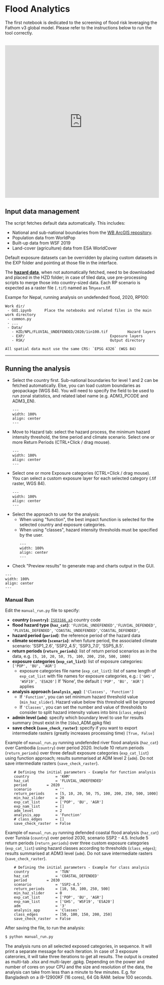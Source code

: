 # Flood Analytics

The first notebook is dedicated to the screening of flood risk leveraging the Fathom v3 global model. Please refer to the instructions below to run the tool correctly.

<div style="text-align: center; margin: 2rem 0; width: 100%;">
  <iframe 
    width="100%" 
    height="500" 
    src="https://www.youtube.com/embed/nLeMe5OphgA"
    title="Flood Risk Screening Tutorial" 
    frameborder="0" 
    allow="accelerometer; autoplay; clipboard-write; encrypted-media; gyroscope; picture-in-picture; web-share" 
    allowfullscreen>
  </iframe>
</div>

## Input data management

The script fetches default data automatically. This includes:

- National and sub-national boundaries from the [WB ArcGIS repository](https://services.arcgis.com/iQ1dY19aHwbSDYIF/ArcGIS/rest/services/World_Bank_Global_Administrative_Divisions_VIEW/FeatureServer).
- Population data from WorldPop
- Built-up data from WSF 2019
- Land-cover (agriculture) data from ESA WorldCover

Default exposure datasets can be overridden by placing custom datasets in the EXP folder and pointing at those file in the interface.

The [**hazard data**](global-hazard.md), when not automatically fetched, need to be downloaded and placed in the HZD folder; in case of tiled data, use pre-processing scripts to merge those into country-sized data. Each RP scenario is expected as a raster file (`.tif`) named as 1in`years`.tif.<br>

Exampe for Nepal, running analysis on undefended flood, 2020, RP100:

  ```
  Work dir/
   - GUI.ipynb		Place the notebooks and related files in the main work directory
   - common.py
   - ...
   - Data/
     - HZD/NPL/FLUVIAL_UNDEFENDED/2020/1in100.tif	  	  Hazard layers
     - EXP/		                                  Exposure layers
     - RSK/		                                  Output directory
  ```

  ```{caution}
  All spatial data must use the same CRS: `EPSG 4326` (WGS 84)
  ```
<hr>

## Running the analysis

- Select the country first. Sub-national boundaries for level 1 and 2 can be fetched automatically. Else, you can load custom boundaries as geopackage (WGS 84). You will need to specify the field to be used to run zonal statistics, and related label name (e.g. ADM3_PCODE and ADM3_EN).
    ```{figure} images/GUI_F3_country.png
    ---
    width: 100%
    align: center
    ---
    ```
- Move to Hazard tab: select the hazard process, the minimum hazard intensity threshold, the time period and climate scenario. Select one or more Return Periods (CTRL+Click / drag mouse).
    ```{figure} images/GUI_F3_hzd.png
    ---
    width: 100%
    align: center
    ---
    ```
- Select one or more Exposure categories (CTRL+Click / drag mouse). You can select a custom exposure layer for each selected category (.tif raster, WGS 84).
    ```{figure} images/GUI_F3_exp.png
    ---
    width: 100%
    align: center
    ---
    ```
- Select the approach to use for the analysis:
  - When using "function", the best impact function is selected for the selected country and exposure categories.
  - When using "classes", hazard intensity thresholds must be specified by the user.
    ```{figure} images/GUI_F3_vln.png
    ---
    width: 100%
    align: center
    ---
    ```
- Check "Preview results" to generate map and charts output in the GUI.

```{figure} images/GUI_F3_rsk.png
---
width: 100%
align: center
---
```

### Manual Run
Edit the `manual_run.py` file to specify:
- **country (`country`)**: [`ISO3166_a3`](https://en.wikipedia.org/wiki/ISO_3166-1_alpha-3) country code
- **flood hazard type (`haz_cat`)**: `'FLUVIAL_UNDEFENDED'`,`'FLUVIAL_DEFENDED'`, `'PLUVIAL_DEFENDED'`, `'COASTAL_UNDEFENDED'`,`'COASTAL_DEFENDED'`,
- **hazard period (`period`)**: the reference period of the hazard data
- **climate scenario (`scenario`)**: when future period, the associated climate scenario: 'SSP1_2.6', 'SSP2_4.5', 'SSP3_7.0', 'SSP5_8.5'.
- **return periods (`return_periods`)**: list of return period scenarios as in the data, e.g. `[5, 10, 20, 50, 75, 100, 200, 250, 500, 1000]`
- **exposure categories (`exp_cat_list`)**: list of exposure categories: `['POP', 'BU', 'AGR']`
  - exposure categories file name (`exp_cat_list`): list  of same length of `exp_cat_list` with file names for exposure categories, e.g.: `['GHS', 'WSF19', 'ESA20']`
    If 'None', the default `['POP', 'BU', 'AGR']` applies
- **analysis approach (`analysis_app`)**: `['Classes', 'Function']`
  - If `'Function'`, you can set minimum hazard threshold value (`min_haz_slider`). Hazard value below this threshold will be ignored
  - If `'Classes'`,  you can set the number and value of thresholds to consider to split hazard intensity values into bins (`class_edges`)
- **admin level (`adm`)**: specify which boundary level to use for results summary (must exist in the `ISOa3`_ADM.gpkg file)
- **save check (`save_check_raster`)**: specify if you want to export intermediate rasters (greatly increases processing time) `[True, False]`

Example of `manual_run.py` running undefended river flood analysis (`haz_cat`) over Cambodia (`country`) over period 2020.
Include 10 return periods (`return_periods`) over three default exposure categories (`exp_cat_list`) using function approach; results summarised at ADM level 2 (`adm`). Do not save intermediate rasters (`save_check_raster`).

```
    # Defining the initial parameters - Example for function analysis
    country            = 'KHM'
    haz_cat            = 'FLUVIAL_UNDEFENDED'
    period	       = 2020
    scenario           = ''
    return_periods     = [5, 10, 20, 50, 75, 100, 200, 250, 500, 1000]
    min_haz_slider     = 20
    exp_cat_list       = ['POP', 'BU', 'AGR']
    exp_nam_list       = []
    adm_level          = 2
    analysis_app       = 'Function'
    # class_edges      = []
    save_check_raster  = False
```

Example of `manual_run.py` running defended coastal flood analysis (`haz_cat`) over Tunisia (`country`) over period 2030, scenario SSP2 - 4.5.
Include 5 return periods (`return_periods`) over three custom exposure categories (`exp_cat_list`) using hazard classes according to thresholds (`class_edges`); results summarised at ADM3 level (`adm`). Do not save intermediate rasters (`save_check_raster`).

```
    # Defining the initial parameters - Example for class analysis
    country            = 'TUN'
    haz_cat            = 'COASTAL_DEFENDED'
    period	       = 2030
    scenario           = 'SSP2-4.5'
    return_periods     = [10, 50, 100, 250, 500]
    min_haz_slider     = 0
    exp_cat_list       = ['POP', 'BU', 'AGR']
    exp_nam_list       = ['GHS', 'WSF19', 'ESA20']
    adm                = '3'
    analysis_app       = 'Classes'
    class_edges        = [50, 100, 150, 200, 250]
    save_check_raster  = False
```


After saving the file, to run the analysis:

```bash
$ python manual_run.py
```

The analysis runs on all selected exposed categories, in sequence. It will print a separate message for each iteration. In case of 3 exposure caterories, it will take three iterations to get all results.
The output is created as multi-tab .xlsx and multi-layer .gpkg.
Depending on the power and number of cores on your CPU and the size and resolution of the data, the analysis can take from less than a minute to few minutes.
E.g. for Bangladesh on a  i9-12900KF (16 cores), 64 Gb RAM: below 100 seconds.



